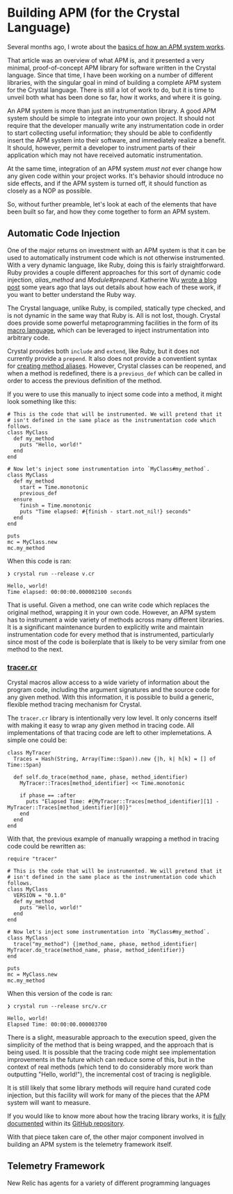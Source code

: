 # Building APM (for the Crystal Language)

Several months ago, I wrote about the [basics of how an APM system works](https://www.therelicans.com/wyhaines/the-basicest-basics-of-how-an-apm-system-works-847).

That article was an overview of what APM is, and it presented a very minimal, proof-of-concept APM library for software written in the Crystal language. Since that time, I have been working on a number of different libraries, with the singular goal in mind of building a complete APM system for the Crystal language. There is still a lot of work to do, but it is time to unveil both what has been done so far, how it works, and where it is going.

An APM system is more than just an instrumentation library. A good APM system should be simple to integrate into your own project. It should not require that the developer manually write any instrumentation code in order to start collecting useful information; they should be able to confidently insert the APM system into their software, and immediately realize a benefit. It should, however, permit a developer to instrument parts of their application which may not have received automatic instrumentation.

At the same time, integration of an APM system _must not_ ever change how any given code within your project works. It's behavior should introduce no side effects, and if the APM system is turned off, it should function as closely as a NOP as possible.

So, without further preamble, let's look at each of the elements that have been built so far, and how they come together to form an APM system.

## Automatic Code Injection

One of the major returns on investment with an APM system is that it can be used to automatically instrument code which is not otherwise instrumented. With a very dynamic language, like Ruby, doing this is fairly straightforward. Ruby provides a couple different approaches for this sort of dynamic code injection, *alias_method* and *Module#prepend*. Katherine Wu [wrote a blog post](https://newrelic.com/blog/best-practices/ruby-agent-module-prepend-alias-method-chains) some years ago that lays out details about how each of these work, if you want to better understand the Ruby way.

The Crystal language, unlike Ruby, is compiled, statically type checked, and is not dynamic in the same way that Ruby is. All is not lost, though. Crystal does provide some powerful metaprogramming facilities in the form of its [macro language](https://crystal-lang.org/reference/syntax_and_semantics/macros/index.html), which can be leveraged to inject instrumentation into arbitrary code.

Crystal provides both `include` and `extend`, like Ruby, but it does not currently provide a `prepend`. It also does not provide a conventient syntax for [creating method aliases](https://github.com/wyhaines/alias_method.cr). However, Crystal classes can be reopened, and when a method is redefined, there is a `previous_def` which can be called in order to access the previous definition of the method.

If you were to use this manually to inject some code into a method, it might look something like this:

```crystal
# This is the code that will be instrumented. We will pretend that it
# isn't defined in the same place as the instrumentation code which follows.
class MyClass
  def my_method
    puts "Hello, world!"
  end
end

# Now let's inject some instrumentation into `MyClass#my_method`.
class MyClass
  def my_method
    start = Time.monotonic
    previous_def
  ensure
    finish = Time.monotonic
    puts "Time elapsed: #{finish - start.not_nil!} seconds"
  end
end

puts
mc = MyClass.new
mc.my_method
```

When this code is ran:

```
❯ crystal run --release v.cr

Hello, world!
Time elapsed: 00:00:00.000002100 seconds
```

That is useful. Given a method, one can write code which replaces the original method, wrapping it in your own code. However, an APM system has to instrument a wide variety of methods across many different libraries. It is a significant maintenance burden to explicitly write and maintain instrumentation code for every method that is instrumented, particularly since most of the code is boilerplate that is likely to be very similar from one method to the next.

### [tracer.cr](https://github.com/wyhaines/tracer.cr/tree/main)

Crystal macros allow access to a wide variety of information about the program code, including the argument signatures and the source code for any given method. With this information, it is possible to build a generic, flexible method tracing mechanism for Crystal.

The `tracer.cr` library is intentionally very low level. It only concerns itself with making it easy to wrap any given method in tracing code. All implementations of that tracing code are left to other implemetations. A simple one could be:

```crystal
class MyTracer
  Traces = Hash(String, Array(Time::Span)).new {|h, k| h[k] = [] of Time::Span}

  def self.do_trace(method_name, phase, method_identifier)
    MyTracer::Traces[method_identifier] << Time.monotonic

    if phase == :after
      puts "Elapsed Time: #{MyTracer::Traces[method_identifier][1] - MyTracer::Traces[method_identifier][0]}"
    end
  end
end
```

With that, the previous example of manually wrapping a method in tracing code could be rewritten as:

```crystal
require "tracer"

# This is the code that will be instrumented. We will pretend that it
# isn't defined in the same place as the instrumentation code which follows.
class MyClass
  VERSION = "0.1.0"
  def my_method
    puts "Hello, world!"
  end
end

# Now let's inject some instrumentation into `MyClass#my_method`.
class MyClass
  trace("my_method") {|method_name, phase, method_identifier| MyTracer.do_trace(method_name, phase, method_identifier)}
end

puts
mc = MyClass.new
mc.my_method

```

When this version of the code is ran:

```
❯ crystal run --release src/v.cr

Hello, world!
Elapsed Time: 00:00:00.000003700
```

There is a slight, measurable approach to the execution speed, given the simplicity of the method that is being wrapped, and the approach that is being used. It is possible that the tracing code might see implementation improvements in the future which can reduce some of this, but in the context of real methods (which tend to do considerably more work than outputting "Hello, world!"), the incremental cost of tracing is negligible.

It is still likely that some library methods will require hand curated code injection, but this facility will work for many of the pieces that the APM system will want to measure.

If you would like to know more about how the tracing library works, it is [fully documented](https://wyhaines.github.io/tracer.cr/) within its [GitHub repository](https://github.com/wyhaines/tracer.cr).

With that piece taken care of, the other major component involved in building an APM system is the telemetry framework itself.

## Telemetry Framework

New Relic has agents for a variety of different programming languages